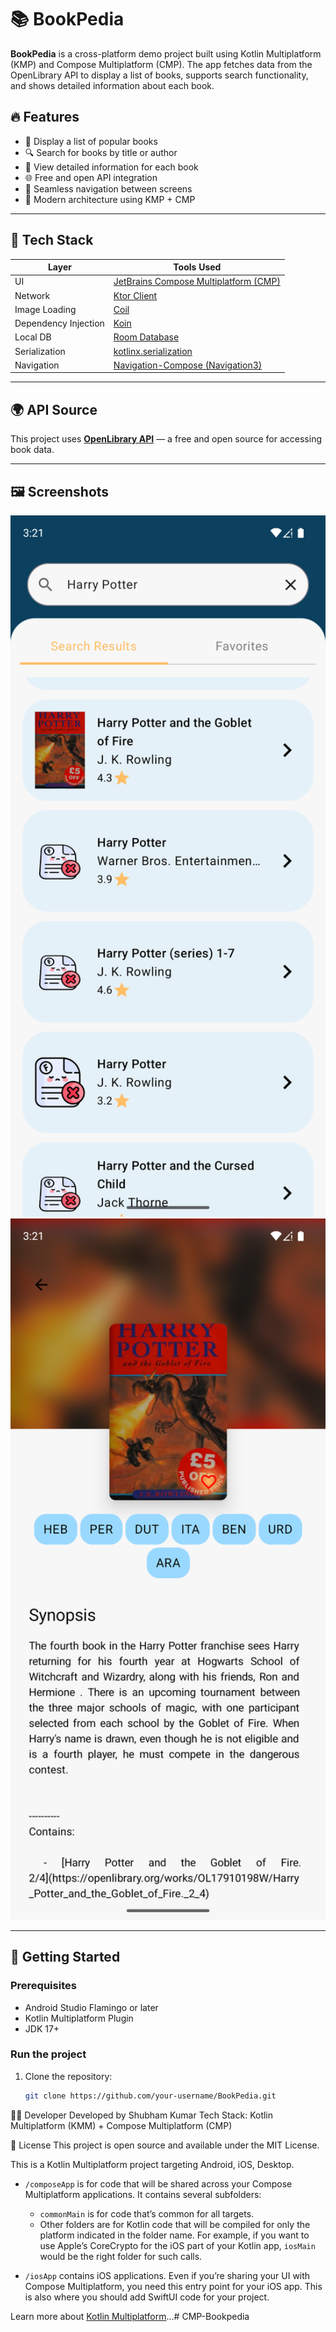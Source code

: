 # 📚 BookPedia

**BookPedia** is a cross-platform demo project built using Kotlin Multiplatform (KMP) and Compose Multiplatform (CMP). The app fetches data from the OpenLibrary API to display a list of books, supports search functionality, and shows detailed information about each book.

## 🔥 Features

- 📖 Display a list of popular books
- 🔍 Search for books by title or author
- 📄 View detailed information for each book
- 🌐 Free and open API integration
- 🧭 Seamless navigation between screens
- 🧪 Modern architecture using KMP + CMP

---

## 🧰 Tech Stack

| Layer | Tools Used |
|-------|-------------|
| UI | [JetBrains Compose Multiplatform (CMP)](https://github.com/JetBrains/compose-multiplatform) |
| Network | [Ktor Client](https://ktor.io/docs/http-client.html) |
| Image Loading | [Coil](https://coil-kt.github.io/coil/) |
| Dependency Injection | [Koin](https://insert-koin.io/) |
| Local DB | [Room Database](https://developer.android.com/training/data-storage/room) |
| Serialization | [kotlinx.serialization](https://github.com/Kotlin/kotlinx.serialization) |
| Navigation | [Navigation-Compose (Navigation3)](https://developer.android.com/jetpack/compose/navigation) |

---

## 🌍 API Source

This project uses **[OpenLibrary API](https://openlibrary.org/)** — a free and open source for accessing book data.

---

## 🖼️ Screenshots

<img src="media/1.png" width="1080" alt="Home Screen" />
<img src="media/2.png" width="1080" alt="Search Screen" />

---

## 🚀 Getting Started

### Prerequisites

- Android Studio Flamingo or later
- Kotlin Multiplatform Plugin
- JDK 17+

### Run the project

1. Clone the repository:
   ```bash
   git clone https://github.com/your-username/BookPedia.git

👨‍💻 Developer
Developed by Shubham Kumar
Tech Stack: Kotlin Multiplatform (KMM) + Compose Multiplatform (CMP)

📄 License
This project is open source and available under the MIT License.




This is a Kotlin Multiplatform project targeting Android, iOS, Desktop.

* `/composeApp` is for code that will be shared across your Compose Multiplatform applications.
  It contains several subfolders:
  - `commonMain` is for code that’s common for all targets.
  - Other folders are for Kotlin code that will be compiled for only the platform indicated in the folder name.
    For example, if you want to use Apple’s CoreCrypto for the iOS part of your Kotlin app,
    `iosMain` would be the right folder for such calls.

* `/iosApp` contains iOS applications. Even if you’re sharing your UI with Compose Multiplatform, 
  you need this entry point for your iOS app. This is also where you should add SwiftUI code for your project.


Learn more about [Kotlin Multiplatform](https://www.jetbrains.com/help/kotlin-multiplatform-dev/get-started.html)…# CMP-Bookpedia
